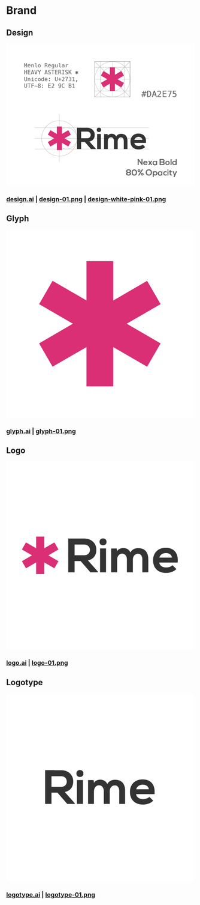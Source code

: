 # Brand

## Design
![design](design-01.png)

### [design.ai](design.ai) | [design-01.png](design-01.png) | [design-white-pink-01.png](design-white-pink-01.png)

## Glyph
![glyph](glyph-01.png)

### [glyph.ai](glyph.ai) | [glyph-01.png](glyph-01.png)

## Logo 
![logo](logo-01.png)

### [logo.ai](logo.ai) | [logo-01.png](logo-01.png)

## Logotype 
![logotype](logotype-01.png)

### [logotype.ai](logotype.ai) | [logotype-01.png](logotype-01.png)
